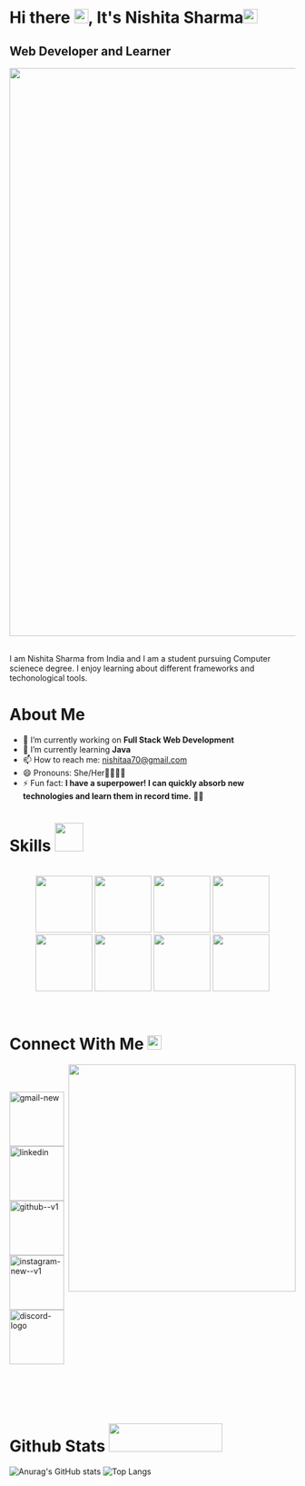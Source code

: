 
# Hi there <img src="https://raw.githubusercontent.com/Tarikul-Islam-Anik/Animated-Fluent-Emojis/master/Emojis/Hand%20gestures/Waving%20Hand.png" alt="Waving Hand" width="25" height="25" />, It's Nishita Sharma<img src="https://raw.githubusercontent.com/Tarikul-Islam-Anik/Animated-Fluent-Emojis/master/Emojis/Smilies/Beaming%20Face%20with%20Smiling%20Eyes.png" alt="Beaming Face with Smiling Eyes" width="25" height="25" />

## Web Developer and Learner 
<img src="https://github.com/Anmol-Baranwal/Cool-GIFs-For-GitHub/assets/74038190/80728820-e06b-4f96-9c9e-9df46f0cc0a5" width="1000" align ="center">
<br><br>

I am Nishita Sharma from India and I am a student pursuing Computer scienece degree. I enjoy learning about different frameworks and techonological tools.

# About Me

- 🔭 I’m currently working on <b>Full Stack Web Development </b>
- 🌱 I’m currently learning <b> Java </b>
- 📫 How to reach me: nishitaa70@gmail.com 
- 😄 Pronouns: She/Her👩‍💻🙋‍♀️ 
- ⚡ Fun fact: <b>I have a superpower! I can quickly absorb new technologies and learn them in record time.</b> 🚀✨

# Skills <img src="https://user-images.githubusercontent.com/74038190/212284087-bbe7e430-757e-4901-90bf-4cd2ce3e1852.gif" width="50">
<br>
<div align="center">
<img src="https://github.com/Anmol-Baranwal/Cool-GIFs-For-GitHub/assets/74038190/29fd6286-4e7b-4d6c-818f-c4765d5e39a9" width="100">
<img src="https://github.com/Anmol-Baranwal/Cool-GIFs-For-GitHub/assets/74038190/67f477ed-6624-42da-99f0-1a7b1a16eecb" width="100">
<img src="https://user-images.githubusercontent.com/74038190/212257465-7ce8d493-cac5-494e-982a-5a9deb852c4b.gif" width="100">
<img src="https://user-images.githubusercontent.com/74038190/212257454-16e3712e-945a-4ca2-b238-408ad0bf87e6.gif" width="100">
<img src="https://user-images.githubusercontent.com/74038190/212257468-1e9a91f1-b626-4baa-b15d-5c385dfa7ed2.gif" width="100">
<img src="https://user-images.githubusercontent.com/74038190/212280805-9bcb336b-8c55-46a8-abf8-ff286ab55472.gif" width="100">
<img src="https://user-images.githubusercontent.com/74038190/212281775-b468df30-4edc-4bf8-a4ee-f52e1aaddc86.gif" width="100">

  
<img src="https://github.com/Anmol-Baranwal/Cool-GIFs-For-GitHub/assets/74038190/e0d299f2-767c-4c21-bd49-90f2a19f1a78" width="100">
</div>
<br><br>    


# Connect With Me <img src="https://raw.githubusercontent.com/Tarikul-Islam-Anik/Animated-Fluent-Emojis/master/Emojis/Objects/Link.png" alt="Link" width="25" height="25" />

 <img src="https://user-images.githubusercontent.com/74038190/221352975-94759904-aa4c-4032-a8ab-b546efb9c478.gif" width="400" align = "right">
<br><br>

<a href="nishitaa70@gmail.com"> <img width="96" height="96" src="https://img.icons8.com/color/96/gmail-new.png" alt="gmail-new"/></a>
<a href ="https://www.linkedin.com/in/nishita-sharma-074020202/"><img width="96" height="96" src="https://img.icons8.com/color/96/linkedin.png" alt="linkedin"/></a>
<a href = "https://github.com/https://github.com/Nishitaa70"><img width="96" height="96" src="https://img.icons8.com/color/96/github--v1.png" alt="github--v1"/></a> 
<a href = "https://www.instagram.com/nishitaa70/"><img width="96" height="96" src="https://img.icons8.com/color/96/instagram-new--v1.png" alt="instagram-new--v1"/></a>
<a href = "https://discord.com/channels/@me "><img width="96" height="96" src="https://img.icons8.com/color/96/discord-logo.png" alt="discord-logo"/> </a>


 <br><br><br>
 
# Github Stats <img src="https://www.flaticon.com/free-animated-icon/bar-chart_7211806" width="200" height ="50">
 ![Anurag's GitHub stats](https://github-readme-stats.vercel.app/api/?username=Nishitaa70&show_icons=true&hide_border=true&theme=vision-friendly-dark&bg_color=00000000) ![Top Langs](https://github-readme-stats.vercel.app/api/top-langs/?username=Nishitaa70&hide_border=true&layout=normal&theme=vision-friendly-dark&bg_color=00000000)
